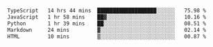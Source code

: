 <!--START_SECTION:waka-->

```txt
TypeScript   14 hrs 44 mins  ███████████████████░░░░░░   75.98 %
JavaScript   1 hr 58 mins    ██▓░░░░░░░░░░░░░░░░░░░░░░   10.16 %
Python       1 hr 39 mins    ██░░░░░░░░░░░░░░░░░░░░░░░   08.51 %
Markdown     24 mins         ▓░░░░░░░░░░░░░░░░░░░░░░░░   02.14 %
HTML         10 mins         ▒░░░░░░░░░░░░░░░░░░░░░░░░   00.87 %
```

<!--END_SECTION:waka-->
